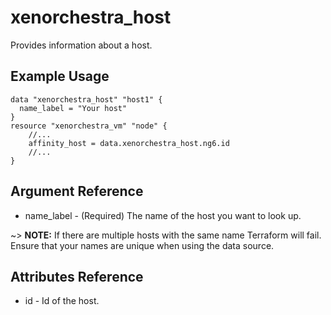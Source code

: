 # xenorchestra_host

Provides information about a host.

## Example Usage

```hcl
data "xenorchestra_host" "host1" {
  name_label = "Your host"
}
resource "xenorchestra_vm" "node" {
    //...
    affinity_host = data.xenorchestra_host.ng6.id
    //...
}

```

## Argument Reference
* name_label - (Required) The name of the host you want to look up.

~> **NOTE:** If there are multiple hosts with the same name
Terraform will fail. Ensure that your names are unique when
using the data source.

## Attributes Reference
* id - Id of the host.
